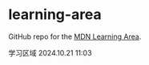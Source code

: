 # learning-area
GitHub repo for the [MDN Learning Area](https://developer.mozilla.org/en-US/Learn).

学习区域  2024.10.21  11:03
